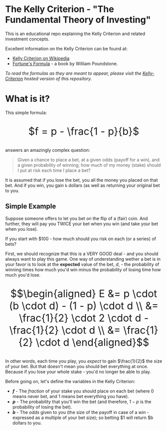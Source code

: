 # The Kelly Criterion - "The Fundamental Theory of Investing"

This is an educational repo explaining the Kelly Criterion and related
investment concepts.

Excellent information on the Kelly Criterion can be found at:

- [Kelly Criterion on Wikipedia](https://en.wikipedia.org/wiki/Kelly_criterion)
- [Fortune's Formula](https://archive.org/details/fortunesformulau00poun/page/n3/mode/2up) - a book by William Poundstone.

*To read the formulas as they are meant to appear, please visit the
[Kelly-Criterion](http://mckoss.com/kelly-criterion/) hosted version
of this repository.*

# What is it?

This simple formula:

<div style="text-align: center; font-size: 2rem;">

$f = p - \frac{1 - p}{b}$

</div>

answers an amazingly complex question:

> Given a chance to place a bet, at a given odds (payoff for a win), and a given
> probability of winning; how much of my money (stake) should I put at risk each
> time I place a bet?

It is assumed that if you lose the bet, you all the money you placed on that
bet.  And if you win, you gain `b` dollars (as well as returning your original
bet to you.

## Simple Example

Suppose someone offers to let you bet on the flip of a (fair) coin.  And further,
they will pay you TWICE your bet when you win (and take your bet when you lose).

If you start with $100 - how much should you risk on each (or a series) of bets?

First, we should recognize that this is a VERY GOOD deal - and you should always
want to play this game.   One way of understanding wether a bet is in your
favor is to look at the **expected** value of the bet, $d$, - the probability of
winning times how much you'd win minus the probability of losing time how
much you'd lose.

<div style="text-align: center; font-size: 2rem;">

$$\begin{aligned}
E &= p \cdot (b \cdot d) - (1 - p) \cdot d \\
  &= \frac{1}{2} \cdot 2 \cdot d - \frac{1}{2} \cdot d \\
  &= \frac{1}{2} \cdot d
\end{aligned}$$

</div>

In other words, each time you play, you *expect* to gain $\frac{1}{2}$ the size
of your bet.  But that doesn't mean you should bet everything at once.  Because
if you lose your whole stake - you'd no longer be able to play.

Before going on, let's define the variables in the Kelly Criterion:

- **$f$** - The *fraction* of your stake you should place on each bet (where
  0 means never bet, and 1 means bet everything you have).
- **$p$** - The probability that you'll win the bet (and therefore, $1-p$ is the
  probability of losing the bet).
- **$b$** - The *odds* given to you (the size of the payoff in case of a win -
  expressed as a multiple of your bet size); so betting $1 will return $b
  dollars to you.


<script defer>
MathJax = {
  tex: {
    inlineMath: [['$', '$'], ['\\(', '\\)']]
  }
};
</script>

<script id="MathJax-script" defer
  src="https://cdn.jsdelivr.net/npm/mathjax@3/es5/tex-chtml.js">
</script>
